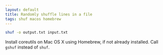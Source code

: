 ```yaml
---
layout: default
title: Randomly shuffle lines in a file
tags: shuf macos homebrew
---
```


```bash
shuf -o output.txt input.txt
```

Install coreutils on Mac OS X using Homebrew, if not already installed. Call `gshuf` instead of `shuf`.
